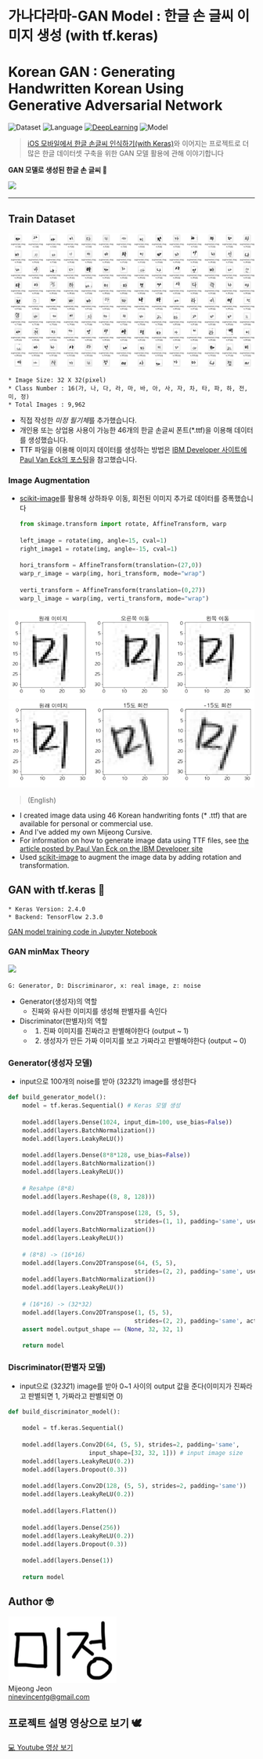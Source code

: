 # 가나다라마-GAN Model : 한글 손 글씨 이미지 생성 (with tf.keras)
# Korean GAN : Generating Handwritten Korean Using Generative Adversarial Network

![Dataset](https://img.shields.io/badge/Dataset-KOREAN-yellow.svg)
![Language](https://img.shields.io/badge/Language-Python-blue.svg)
[![DeepLearning](https://img.shields.io/badge/DeepLearning-tf.keras-red.svg)](https://keras.io)
![Model](https://img.shields.io/badge/Model-GAN-green.svg)

>  [iOS 모바일에서 한글 손글씨 인식하기(with Keras)](https://github.com/MijeongJeon/KoreanClassification_Keras_Coreml)와 이어지는 프로젝트로 더 많은 한글 데이터셋 구축을 위한 GAN 모델 활용에 관해 이야기합니다

**GAN 모델로 생성된 한글 손 글씨 🌱**

![](./media/ganadalama.gif)

---

## Train Dataset
![](./media/image1.png)

```
* Image Size: 32 X 32(pixel)
* Class Number : 16(가, 나, 다, 라, 마, 바, 아, 사, 자, 차, 타, 파, 하, 전, 미, 정) 
* Total Images : 9,962
```

- 직접 작성한 *미정 필기체*를 추가했습니다.
- 개인용 또는 상업용 사용이 가능한 46개의 한글 손글씨 폰트(*.ttf)을 이용해 데이터를 생성했습니다.
- TTF 파일을 이용해 이미지 데이터를 생성하는 방법은 [IBM Developer 사이트에 Paul Van Eck의 포스팅](https://developer.ibm.com/kr/journey/create-a-mobile-handwritten-hangul-translation-app)을 참고했습니다.

### Image Augmentation
- [scikit-image](https://scikit-image.org)를 활용해 상하좌우 이동, 회전된 이미지 추가로 데이터를 증폭했습니다

	```python
	from skimage.transform import rotate, AffineTransform, warp
		
	left_image = rotate(img, angle=15, cval=1)  
	right_image1 = rotate(img, angle=-15, cval=1) 
		
	hori_transform = AffineTransform(translation=(27,0))  
	warp_r_image = warp(img, hori_transform, mode="wrap")
		
	verti_transform = AffineTransform(translation=(0,27))  
	warp_l_image = warp(img, verti_transform, mode="wrap")
	```

![](./media/image4.png)
![](./media/image3.png)


> (English)  
- I created image data using 46 Korean handwriting fonts (* .ttf) that are available for personal or commercial use.  
- And I've added my own Mijeong Cursive.  
- For information on how to generate image data using TTF files, see [the article posted by Paul Van Eck on the IBM Developer site](https://developer.ibm.com/kr/journey/create-a-mobile-handwritten-hangul-translation-app/)  
- Used [scikit-image](https://scikit-image.org) to augment the image data by adding rotation and transformation.

## GAN with tf.keras 🤖
```
* Keras Version: 2.4.0  
* Backend: TensorFlow 2.3.0    
```
[GAN model training code in Jupyter Notebook](./KoreanGAN_GeneratingHandwrittenKoreanUsingGenerativeAdversarialNetwork.ipynb)

### GAN minMax Theory
![](http://dl.dropbox.com/s/0ro2ny0enzmpx8n/gan_min_max.png)

`G: Generator, D: Discriminaror, x: real image, z: noise`

* Generator(생성자)의 역할
	*  진짜와 유사한 이미지를 생성해 판별자를 속인다 
* Discriminator(판별자)의 역할
	* 1. 진짜 이미지를 진짜라고 판별해야한다 (output ~ 1)
	* 2. 생성자가 만든 가짜 이미지를 보고 가짜라고 판별해야한다 (output ~ 0)

### Generator(생성자 모델)
* input으로 100개의 noise를 받아 (32*32*1) image를 생성한다
	
```python
def build_generator_model():
    model = tf.keras.Sequential() # Keras 모델 생성
	
    model.add(layers.Dense(1024, input_dim=100, use_bias=False))
    model.add(layers.BatchNormalization())
    model.add(layers.LeakyReLU())
    
    model.add(layers.Dense(8*8*128, use_bias=False))
    model.add(layers.BatchNormalization())
    model.add(layers.LeakyReLU())
    
    # Resahpe (8*8)
    model.add(layers.Reshape((8, 8, 128)))  
    
    model.add(layers.Conv2DTranspose(128, (5, 5), 
                                    strides=(1, 1), padding='same', use_bias=False))
    model.add(layers.BatchNormalization()) 
    model.add(layers.LeakyReLU())
    
    # (8*8) -> (16*16)
    model.add(layers.Conv2DTranspose(64, (5, 5), 
                                    strides=(2, 2), padding='same', use_bias=False))
    model.add(layers.BatchNormalization())
    model.add(layers.LeakyReLU())
    
    # (16*16) -> (32*32)
    model.add(layers.Conv2DTranspose(1, (5, 5), 
                                    strides=(2, 2), padding='same', activation='tanh'))
    assert model.output_shape == (None, 32, 32, 1)
	
    return model
```	

### Discriminator(판별자 모델)
* input으로 (32*32*1) image를 받아 0~1 사이의 output 값을 준다(이미지가 진짜라고 판별되면 1, 가짜라고 판별되면 0)

```python
def build_discriminator_model():

    model = tf.keras.Sequential()
    
    model.add(layers.Conv2D(64, (5, 5), strides=2, padding='same', 
                       input_shape=[32, 32, 1])) # input image size
    model.add(layers.LeakyReLU(0.2))
    model.add(layers.Dropout(0.3))

    model.add(layers.Conv2D(128, (5, 5), strides=2, padding='same'))
    model.add(layers.LeakyReLU(0.2))
    
    model.add(layers.Flatten())
    
    model.add(layers.Dense(256))
    model.add(layers.LeakyReLU(0.2))
    model.add(layers.Dropout(0.3))

    model.add(layers.Dense(1))
    
    return model
```

## Author 🤓 
![](./media/image5.png)  
Mijeong Jeon   
[ninevincentg@gmail.com](mailto:ninevincentg@gmail.com)


## 프로젝트 설명 영상으로 보기 🕊
[💻 Youtube 영상 보기]()
